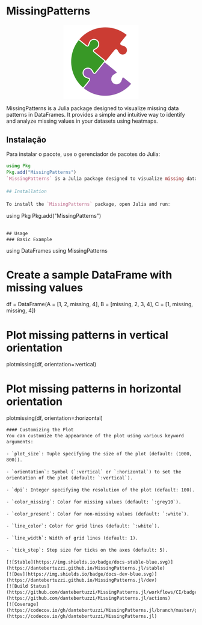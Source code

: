 # MissingPatterns
<div align="center">
  <img src="https://raw.githubusercontent.com/dantebertuzzi/MissingPatterns.jl/main/logo.png" alt="Logo do MissingPatterns.jl" width="200">
</div>

MissingPatterns is a Julia package designed to visualize missing data patterns in DataFrames. It provides a simple and intuitive way to identify and analyze missing values in your datasets using heatmaps.

## Instalação

Para instalar o pacote, use o gerenciador de pacotes do Julia:

```julia
using Pkg
Pkg.add("MissingPatterns")
`MissingPatterns` is a Julia package designed to visualize missing data patterns in DataFrames. It provides a simple and intuitive way to identify and analyze missing values in your datasets using heatmaps.

## Installation

To install the `MissingPatterns` package, open Julia and run:

```
using Pkg
Pkg.add("MissingPatterns")
```

## Usage
### Basic Example

```
using DataFrames
using MissingPatterns

# Create a sample DataFrame with missing values
df = DataFrame(A = [1, 2, missing, 4], B = [missing, 2, 3, 4], C = [1, missing, missing, 4])

# Plot missing patterns in vertical orientation
plotmissing(df, orientation=:vertical)

# Plot missing patterns in horizontal orientation
plotmissing(df, orientation=:horizontal)
```
#### Customizing the Plot
You can customize the appearance of the plot using various keyword arguments:

- `plot_size`: Tuple specifying the size of the plot (default: (1000, 800)).

- `orientation`: Symbol (`:vertical` or `:horizontal`) to set the orientation of the plot (default: `:vertical`).

- `dpi`: Integer specifying the resolution of the plot (default: 100).

- `color_missing`: Color for missing values (default: `:grey10`).

- `color_present`: Color for non-missing values (default: `:white`).

- `line_color`: Color for grid lines (default: `:white`).

- `line_width`: Width of grid lines (default: 1).

- `tick_step`: Step size for ticks on the axes (default: 5).

[![Stable](https://img.shields.io/badge/docs-stable-blue.svg)](https://dantebertuzzi.github.io/MissingPatterns.jl/stable)
[![Dev](https://img.shields.io/badge/docs-dev-blue.svg)](https://dantebertuzzi.github.io/MissingPatterns.jl/dev)
[![Build Status](https://github.com/dantebertuzzi/MissingPatterns.jl/workflows/CI/badge.svg)](https://github.com/dantebertuzzi/MissingPatterns.jl/actions)
[![Coverage](https://codecov.io/gh/dantebertuzzi/MissingPatterns.jl/branch/master/graph/badge.svg)](https://codecov.io/gh/dantebertuzzi/MissingPatterns.jl)
